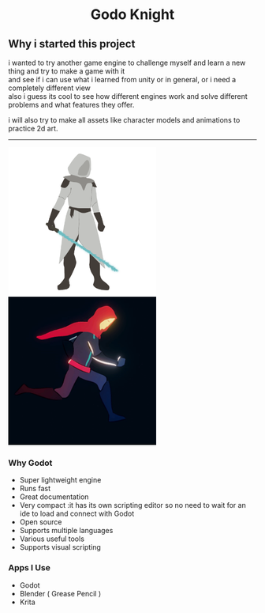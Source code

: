 <h1 align="center"> Godo Knight </h1>  



## Why i started this project  

i wanted to try another game engine to challenge myself and learn a new thing and try to make a game with it  
and see if i can use what i learned from unity or in general, or i need a completely different view  
also i guess its cool to see how different engines work and solve different problems and what features they offer.

i will also try to make all assets like character models and animations to practice 2d art. 

--- 

<img src="./Assets/assets/character_model.png" width="300" height="300">  

<img src="./runcycle.gif" width="300" height="300">  

### Why Godot
- Super lightweight engine
- Runs fast
- Great documentation 
- Very compact :it has its own scripting editor so no need to wait for an ide to load and connect with Godot
- Open source
- Supports multiple languages 
- Various useful tools
- Supports visual scripting 

### Apps I Use
- Godot
- Blender ( Grease Pencil )
- Krita 
